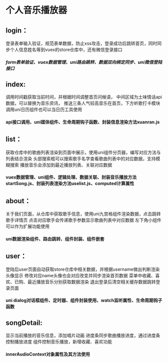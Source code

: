 # 个人音乐播放器
## login：
登录表单输入验证，规范表单数据，防止xss攻击，登录成功后跳转首页，同时同步个人信息姓名等到vuex的store仓库中，还有微信登录接口
##### form表单验证、vuex数据管理、uni路由跳转、数据双向绑定同步、uni微信登陆接口

## index:
调用时间戳获取当前时间，并根据时间调整首页问候语，
中间区域为土味情话api数据，可以替换为音乐资讯，
推送三条人气较高音乐在首页，下方听歌打卡模块调用uni日历组件也可以当日历工具使用
#### api接口调用、uni媒体组件、生命周期钩子函数、封装信息渲染方法xuanran.js

## list：
获取仓库中的歌曲列表渲染到页面中展示，使用uni组件分页器，编写对应方法与列表结合渲染
头部搜索框可以搜索歌手名字查看歌曲列表中的对应数据，支持模糊搜索
播放音乐会添加到最近播放列表、关联对应数据
#### vuex数据管理、uni组件、逻辑处理、数据关联、封装音乐播放方法startSong.js、封装列表渲染方法uselist.js、computed计算属性

## about：
关于我们页面，从仓库中获取歌手信息，使用uni九宫格组件渲染数据，点击跳转歌手详情页
点击对应歌手会传递歌手参数显示歌曲列表中对应数据
左下角小组件可以作为扩展功能使用
#### uni数据渲染组件、路由跳转、组件封装、组件嵌套

## user：
登陆后user页面自动获取store仓库中相关数据，并根据username做出判断渲染头像显示
修改对应name头像也会对应改变并同步渲染首页数据
菜单中收藏、喜欢、已购、最近播放音乐分别获取数据渲染
退出登录后清空相关缓存数据跳转登录页面
#### uni dialog对话框组件、定时器、组件封装使用、watch监听属性、生命周期钩子函数

## songDetail:
显示当前播放的音乐信息，添加唱片动画
进度条同步歌曲播放进度，通过进度条控制播放进度
组件控制音乐播放，新增收藏、喜欢功能
#### innerAudioContext对象属性及其方法使用
